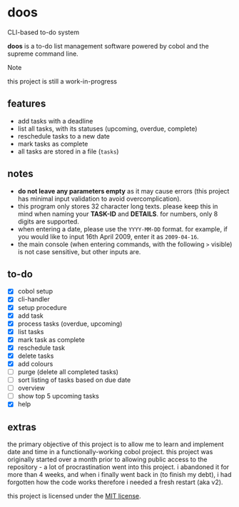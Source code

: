 # doos

CLI-based to-do system

**doos** is a to-do list management software powered by cobol and the supreme command line.

> [!NOTE]
> this project is still a work-in-progress

## features

- add tasks with a deadline
- list all tasks, with its statuses (upcoming, overdue, complete)
- reschedule tasks to a new date
- mark tasks as complete
- all tasks are stored in a file (`tasks`)

## notes

- **do not leave any parameters empty** as it may cause errors (this project has minimal input validation to avoid overcomplication).
- this program only stores 32 character long texts. please keep this in mind when naming your **TASK-ID** and **DETAILS**. for numbers, only 8 digits are supported.
- when entering a date, please use the `YYYY-MM-DD` format. for example, if you would like to input 16th April 2009, enter it as `2009-04-16`.
- the main console (when entering commands, with the following `>` visible) is not case sensitive, but other inputs are.

## to-do

- [x] cobol setup
- [x] cli-handler
- [x] setup procedure
- [x] add task
- [x] process tasks (overdue, upcoming)
- [x] list tasks
- [x] mark task as complete
- [x] reschedule task
- [x] delete tasks
- [x] add colours
- [ ] purge (delete all completed tasks)
- [ ] sort listing of tasks based on due date
- [ ] overview
- [ ] show top 5 upcoming tasks
- [x] help

## extras

the primary objective of this project is to allow me to learn and implement date and time in a functionally-working cobol project. this project was originally started over a month prior to allowing public access to the repository - a lot of procrastination went into this project. i abandoned it for more than 4 weeks, and when i finally went back in (to finish my debt), i had forgotten how the code works therefore i needed a fresh restart (aka v2).

this project is licensed under the [MIT license](https://github.com/theluqmn/doos/blob/main/LICENSE).
